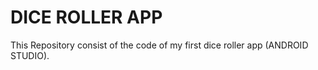 # DICE ROLLER APP

This Repository consist of the code of my first dice roller app (ANDROID STUDIO).
